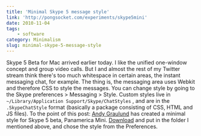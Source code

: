 ```yaml
---
title: 'Minimal Skype 5 message style'
link: 'http://pongsocket.com/experiments/skype5mini'
date: 2010-11-04
tags:
    - software
category: Minimalism
slug: minimal-skype-5-message-style
---
```


Skype 5 Beta for Mac arrived earlier today. I like the unified one-window concept and group video
calls. But I and almost the rest of my Twitter stream think there's too much whitespace in certain
areas, the instant messaging chat, for example. The thing is, the messaging area uses Webkit and
therefore CSS to style the messages. You can change style by going to the Skype preferences >
Messaging > Style. Custom styles live in `~/Library/Application Support/Skype/ChatStyles` , and are
in the `.SkypeChatStyle` format (basically a package consisting of CSS, HTML and JS files). To the
point of this post: [Andy Graulund](http://twitter.com/graulund) has created a minimal style for
Skype 5 beta, Panamerica Mini. [Download](http://pongsocket.com/experiments/skype5mini) and put in
the folder I mentioned above, and chose the style from the Preferences.
